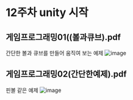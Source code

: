 # 12주차 unity 시작


## 게임프로그래밍01((볼과큐브).pdf
간단한 볼과 큐브를 만들어 움직여 보는 예제
![image](https://github.com/JeonSangHoon0711/2023-gameprogramming/assets/121441565/ff6a876e-29a1-45d3-9e94-752378e4508f)


## 게임프로그래밍02(간단한예제).pdf
핀볼 같은 예제
![image](https://github.com/JeonSangHoon0711/2023-gameprogramming/assets/121441565/6b2a2cf1-1cec-450c-8083-f47f1a56a5c9)
